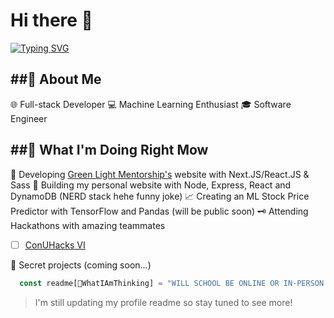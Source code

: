 # Hi there 👋

[![Typing SVG](https://readme-typing-svg.herokuapp.com?color=%2336BCF7&size=36&center=true&vCenter=true&width=500&height=60&lines=Glad+you're+here!+%F0%9F%91%8B;Checkout+my+GitHub+%F0%9F%94%AD)](https://git.io/typing-svg)

##📖 About Me
---
🌐 Full-stack Developer
💻 Machine Learning Enthusiast
🎓 Software Engineer

##📖 What I'm Doing Right Mow
---
🌱 Developing [Green Light Mentorship's](https://github.com/SaqifAbrar/glm-website-nextjs) website with Next.JS/React.JS & Sass
👤 Building my personal website with Node, Express, React and DynamoDB (NERD stack hehe funny joke)
📈 Creating an ML Stock Price Predictor with TensorFlow and Pandas (will be public soon)
🗝️ Attending Hackathons with amazing teammates
- [ ] [ConUHacks VI](https://conuhacks.io/)

🤫 Secret projects (coming soon...)

```javascript 
  const readme[🤔WhatIAmThinking] = "WILL SCHOOL BE ONLINE OR IN-PERSON ???";
```

> I'm still updating my profile readme so stay tuned to see more!

<!--
**SaqifAbrar/SaqifAbrar** is a ✨ _special_ ✨ repository because its `README.md` (this file) appears on your GitHub profile.

Here are some ideas to get you started:

- 🔭 I’m currently working on ...
- 🌱 I’m currently learning ...
- 👯 I’m looking to collaborate on ...
- 🤔 I’m looking for help with ...
- 💬 Ask me about ...
- 📫 How to reach me: ...
- 😄 Pronouns: ...
- ⚡ Fun fact: ...
-->
